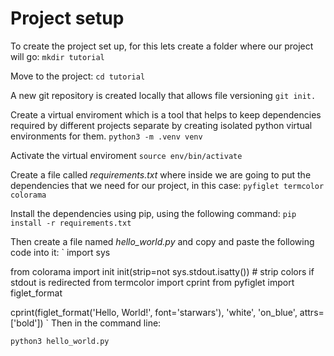 # Project setup

To create the project set up, for this lets create a folder where our project will go:
`
mkdir tutorial
`

Move to the project:
`
cd tutorial
`

A new git repository is created locally that allows file versioning
`
git init.
`

Create a virtual enviroment which is a tool that helps to keep dependencies required by different projects separate by creating isolated python virtual environments for them. 
`
python3 -m .venv venv
`

Activate the virtual enviroment
`
source env/bin/activate
`

Create a file called _requirements.txt_ where inside we are going to put the dependencies that we need for our project, in this case:
`
pyfiglet
termcolor
colorama
`

Install the dependencies using pip, using the following command:
`
pip install -r requirements.txt
`

Then create a file named *hello_world.py* and copy and paste the following code into it:
`
import sys

from colorama import init
init(strip=not sys.stdout.isatty()) # strip colors if stdout is redirected
from termcolor import cprint 
from pyfiglet import figlet_format

cprint(figlet_format('Hello, World!', font='starwars'),
       'white', 'on_blue', attrs=['bold'])
`
Then in the command line:

`
python3 hello_world.py
`